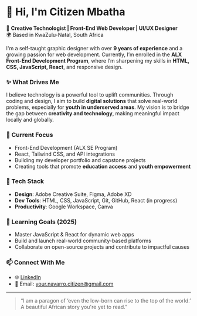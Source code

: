 # 👋 Hi, I'm Citizen Mbatha

🎨 **Creative Technologist | Front-End Web Developer | UI/UX Designer**  
🌍 Based in KwaZulu-Natal, South Africa  

I'm a self-taught graphic designer with over **9 years of experience** and a growing passion for web development. Currently, I’m enrolled in the **ALX Front-End Development Program**, where I’m sharpening my skills in **HTML, CSS, JavaScript, React**, and responsive design.

### ✨ What Drives Me  
I believe technology is a powerful tool to uplift communities. Through coding and design, I aim to build **digital solutions** that solve real-world problems, especially for **youth in underserved areas**. My vision is to bridge the gap between **creativity and technology**, making meaningful impact locally and globally.

### 💼 Current Focus
- Front-End Development (ALX SE Program)
- React, Tailwind CSS, and API integrations
- Building my developer portfolio and capstone projects
- Creating tools that promote **education access** and **youth empowerment**

### 🧰 Tech Stack
- **Design**: Adobe Creative Suite, Figma, Adobe XD  
- **Dev Tools**: HTML, CSS, JavaScript, Git, GitHub, React (in progress)  
- **Productivity**: Google Workspace, Canva  

### 🌱 Learning Goals (2025)
- Master JavaScript & React for dynamic web apps  
- Build and launch real-world community-based platforms  
- Collaborate on open-source projects and contribute to impactful causes  

### 📫 Connect With Me
- 🌐 [LinkedIn](https://www.linkedin.com/in/citizen-navarro-68813472/)
- 📧 Email: your.navarro.citizen@gmail.com 

---

> “I am a paragon of ‘even the low-born can rise to the top of the world.’ A beautiful African story you're yet to read.”

